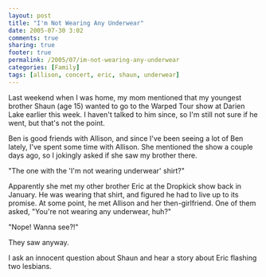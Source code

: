```yaml
---
layout: post
title: "I'm Not Wearing Any Underwear"
date: 2005-07-30 3:02
comments: true
sharing: true
footer: true
permalink: /2005/07/im-not-wearing-any-underwear
categories: [Family]
tags: [allison, concert, eric, shaun, underwear]
---
```

Last weekend when I was home, my mom mentioned that my youngest brother Shaun (age 15) wanted to go to the Warped Tour show at Darien Lake earlier this week.  I haven't talked to him since, so I'm still not sure if he went, but that's not the point.

Ben is good friends with Allison, and since I've been seeing a lot of Ben lately, I've spent some time with Allison.  She mentioned the show a couple days ago, so I jokingly asked if she saw my brother there.

"The one with the 'I'm not wearing underwear' shirt?"

Apparently she met my other brother Eric at the Dropkick show back in January.  He was wearing that shirt, and figured he had to live up to its promise.  At some point, he met Allison and her then-girlfriend.  One of them asked, "You're not wearing any underwear, huh?"

"Nope!  Wanna see?!"

They saw anyway.

I ask an innocent question about Shaun and hear a story about Eric flashing two lesbians.
